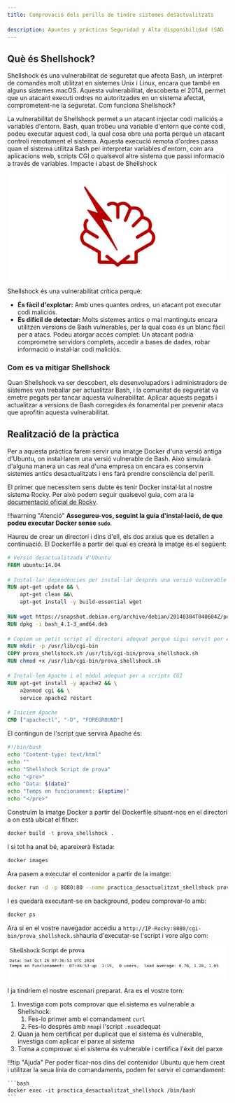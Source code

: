 ```yaml
---
title: Comprovació dels perills de tindre sistemes desactualitzats

description: Apuntes y prácticas Seguridad y Alta disponibilidad (SAD - ASIR). Ejercicio donde hacemos un estudio del peligro de tener nuestros sistemas desactualizados, Shellshock, Docker.
---
```


## Què és Shellshock?
Shellshock és una vulnerabilitat de seguretat que afecta Bash, un intèrpret de comandes molt utilitzat en sistemes Unix i Linux, encara que també en alguns sistemes macOS. Aquesta vulnerabilitat, descoberta el 2014, permet que un atacant executi ordres no autoritzades en un sistema afectat, comprometent-ne la seguretat.
Com funciona Shellshock?

La vulnerabilitat de Shellshock permet a un atacant injectar codi maliciós a variables d'entorn. Bash, quan trobeu una variable d'entorn que conté codi, podeu executar aquest codi, la qual cosa obre una porta perquè un atacant controli remotament el sistema. Aquesta execució remota d'ordres passa quan el sistema utilitza Bash per interpretar variables d'entorn, com ara aplicacions web, scripts CGI o qualsevol altre sistema que passi informació a través de variables.
Impacte i abast de Shellshock

![](img/shellshock_logo.jpg)

Shellshock és una vulnerabilitat crítica perquè:

+ **És fàcil d'explotar:** Amb unes quantes ordres, un atacant pot executar codi maliciós.
+ **És difícil de detectar:** Molts sistemes antics o mal mantinguts encara utilitzen versions de Bash vulnerables, per la qual cosa és un blanc fàcil per a atacs.
Podeu atorgar accés complet: Un atacant podria comprometre servidors complets, accedir a bases de dades, robar informació o instal·lar codi maliciós.

### Com es va mitigar Shellshock

Quan Shellshock va ser descobert, els desenvolupadors i administradors de sistemes van treballar per actualitzar Bash, i la comunitat de seguretat va emetre pegats per tancar aquesta vulnerabilitat. Aplicar aquests pegats i actualitzar a versions de Bash corregides és fonamental per prevenir atacs que aprofitin aquesta vulnerabilitat.

## Realització de la pràctica

Per a aquesta pràctica farem servir una imatge Docker d'una versió antiga d'Ubuntu, on instal·larem una versió vulnerable de Bash. Això simularà d'alguna manera un cas real d'una empresa on encara es conservin sistemes antics desactualitzats i ens farà prendre consciència del perill.

El primer que necessitem sens dubte és tenir Docker instal·lat al nostre sistema Rocky. Per això podem seguir qualsevol guia, com ara la [documentació oficial de Rocky](https://docs.rockylinux.org/gemstones/containers/docker/). 

!!!warning "Atenció"
    **Assegureu-vos, seguint la guía d'instal·lació, de que podeu executar Docker sense `sudo`**.

Haureu de crear un directori i dins d'ell, els dos arxius que es detallen a continuació. El Dockerfile a partir del qual es crearà la imatge és el següent:

```Dockerfile title="Dockerfile"
# Versió desactualitzada d'Ubuntu
FROM ubuntu:14.04

# Instal·lar dependències per instal·lar després una versió vulnerable de Bash
RUN apt-get update && \
    apt-get clean &&\
    apt-get install -y build-essential wget

RUN wget https://snapshot.debian.org/archive/debian/20140304T040604Z/pool/main/b/bash/bash_4.1-3_amd64.deb
RUN dpkg -i bash_4.1-3_amd64.deb

# Copiem un petit script al directori adequat perquè sigui servit per Apache
RUN mkdir -p /usr/lib/cgi-bin
COPY prova_shellshock.sh /usr/lib/cgi-bin/prova_shellshock.sh
RUN chmod +x /usr/lib/cgi-bin/prova_shellshock.sh

# Instal·lem Apache i el mòdul adequat per a scripts CGI
RUN apt-get install -y apache2 && \
    a2enmod cgi && \
    service apache2 restart

# Iniciem Apache
CMD ["apachectl", "-D", "FOREGROUND"]
```

El contingun de l'script que servirà Apache és:

```bash title="prova_shellshock.sh"
#!/bin/bash
echo "Content-type: text/html"
echo ""
echo "Shellshock Script de prova"
echo "<pre>"
echo "Data: $(date)"
echo "Temps en funcionament: $(uptime)"
echo "</pre>"
```

Construïm la imatge Docker a partir del Dockerfile situant-nos en el directori a on està ubicat el fitxer:

```bash
docker build -t prova_shellshock .
```
I si tot ha anat bé, apareixerà llistada:

```bash
docker images
```

Ara pasem a executar el contenidor a partir de la imatge:

```bash
docker run -d -p 8080:80 --name practica_desactualitzat_shellshock prova_shellshock
```

I es quedarà executant-se en background, podeu comprovar-lo amb:

```bash
docker ps
```

Ara si en el vostre navegador accediu a `http://IP-Rocky:8080/cgi-bin/prova_shellshock.sh`hauria d'executar-se l'script i vore algo com:

![](img/shellshock1.png)

I ja tindríem el nostre escenari preparat. Ara es el vostre torn:

1. Investiga com pots comprovar que el sistema es vulnerable a Shellshock:
      1. Fes-lo primer amb el comandament `curl`
      2. Fes-lo després amb `nmap`i l'script `.nse`adequat
2. Quan ja hem certificat per duplicat que el sistema és vulnerable, investiga com aplicar el parxe al sistema
3. Torna a comprovar si el sistema és vulnerable i certifica l'éxit del parxe

!!!tip "Ajuda"
    Per poder ficar-nos dins del contenidor Ubuntu que hem creat i utilitzar la seua línia de comandaments, podem fer servir el comandament:

    ```bash
    docker exec -it practica_desactualitzat_shellshock /bin/bash
    ```